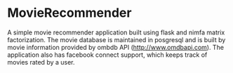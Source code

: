 # MovieRecommender
A simple movie recommender application built using flask and nimfa matrix factorization. The movie database is maintained in posgresql and is built by movie information provided by ombdb API (http://www.omdbapi.com). The application also has facebook connect support, which keeps track of movies rated by a user. 
